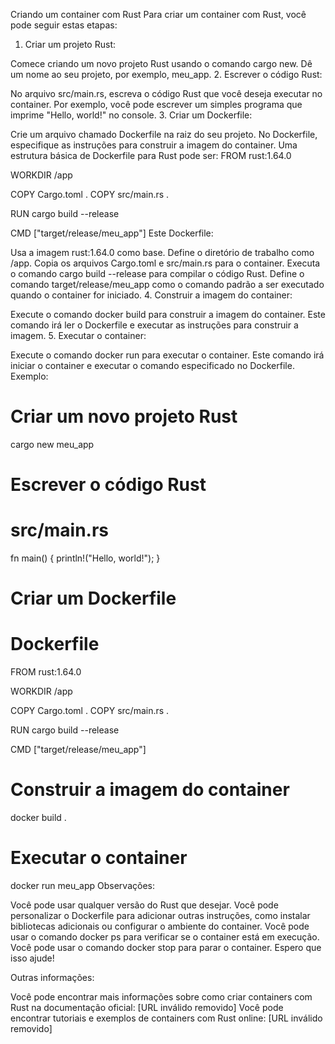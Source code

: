 Criando um container com Rust
Para criar um container com Rust, você pode seguir estas etapas:

1. Criar um projeto Rust:

Comece criando um novo projeto Rust usando o comando cargo new.
Dê um nome ao seu projeto, por exemplo, meu_app.
2. Escrever o código Rust:

No arquivo src/main.rs, escreva o código Rust que você deseja executar no container.
Por exemplo, você pode escrever um simples programa que imprime "Hello, world!" no console.
3. Criar um Dockerfile:

Crie um arquivo chamado Dockerfile na raiz do seu projeto.
No Dockerfile, especifique as instruções para construir a imagem do container.
Uma estrutura básica de Dockerfile para Rust pode ser:
FROM rust:1.64.0

WORKDIR /app

COPY Cargo.toml .
COPY src/main.rs .

RUN cargo build --release

CMD ["target/release/meu_app"]
Este Dockerfile:

Usa a imagem rust:1.64.0 como base.
Define o diretório de trabalho como /app.
Copia os arquivos Cargo.toml e src/main.rs para o container.
Executa o comando cargo build --release para compilar o código Rust.
Define o comando target/release/meu_app como o comando padrão a ser executado quando o container for iniciado.
4. Construir a imagem do container:

Execute o comando docker build para construir a imagem do container.
Este comando irá ler o Dockerfile e executar as instruções para construir a imagem.
5. Executar o container:

Execute o comando docker run para executar o container.
Este comando irá iniciar o container e executar o comando especificado no Dockerfile.
Exemplo:

# Criar um novo projeto Rust
cargo new meu_app

# Escrever o código Rust
# src/main.rs

fn main() {
    println!("Hello, world!");
}

# Criar um Dockerfile
# Dockerfile

FROM rust:1.64.0

WORKDIR /app

COPY Cargo.toml .
COPY src/main.rs .

RUN cargo build --release

CMD ["target/release/meu_app"]

# Construir a imagem do container
docker build .

# Executar o container
docker run meu_app
Observações:

Você pode usar qualquer versão do Rust que desejar.
Você pode personalizar o Dockerfile para adicionar outras instruções, como instalar bibliotecas adicionais ou configurar o ambiente do container.
Você pode usar o comando docker ps para verificar se o container está em execução.
Você pode usar o comando docker stop para parar o container.
Espero que isso ajude!

Outras informações:

Você pode encontrar mais informações sobre como criar containers com Rust na documentação oficial: [URL inválido removido]
Você pode encontrar tutoriais e exemplos de containers com Rust online: [URL inválido removido]
